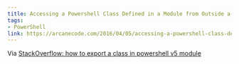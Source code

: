 ```yaml
---
title: Accessing a Powershell Class Defined in a Module from Outside a Module
tags:
- PowerShell
link: https://arcanecode.com/2016/04/05/accessing-a-powershell-class-defined-in-a-module-from-outside-a-module/
---
```

Via [StackOverflow: how to export a class in powershell v5 module](https://stackoverflow.com/a/38701492/146360)
